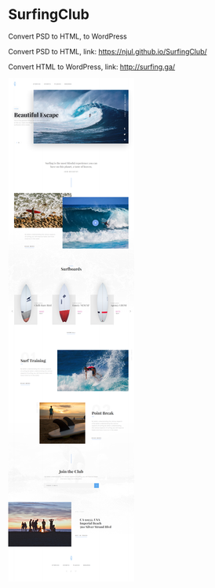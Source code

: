# SurfingClub
Convert PSD to HTML, to WordPress

Convert PSD to HTML, link: <https://njul.github.io/SurfingClub/>

Convert HTML to WordPress, link: <http://surfing.ga/>

![template](https://github.com/NJul/SurfingClub/blob/master/dist/images/screenshot.png)